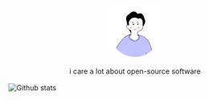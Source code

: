 <h3 align="center">
	<img src="https://raw.githubusercontent.com/avocadeys/avocadeys/main/assets/icon/circle_icon.png" width="100" alt="Icon"/>
</h3>

<p align="center">
i care a lot about open-source software
</p>

<img align="center" src="https://github-readme-stats.vercel.app/api?username=avocadeys&show_icons=true&bg_color=1e1e2e&text_color=cdd6f4&icon_color=cba6f7&title_color=94e2d5" alt="Github stats"/>

